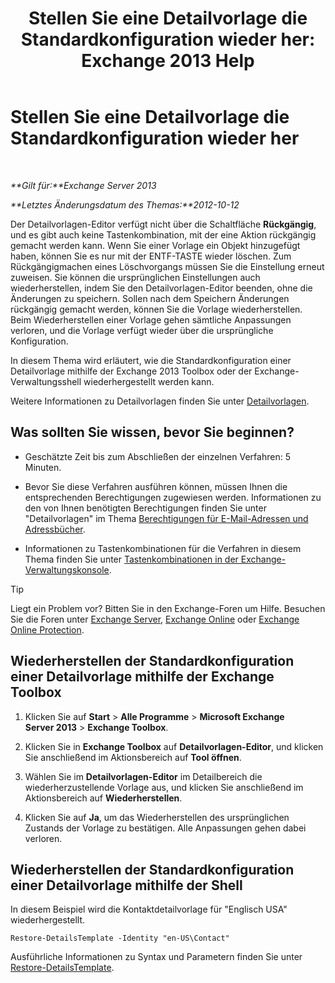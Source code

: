 ﻿---
title: 'Stellen Sie eine Detailvorlage die Standardkonfiguration wieder her: Exchange 2013 Help'
TOCTitle: Stellen Sie eine Detailvorlage die Standardkonfiguration wieder her
ms:assetid: 84c5f49b-614d-4f0e-8701-0979a2eb90bf
ms:mtpsurl: https://technet.microsoft.com/de-de/library/Bb232102(v=EXCHG.150)
ms:contentKeyID: 50476168
ms.date: 05/22/2018
mtps_version: v=EXCHG.150
ms.translationtype: MT
---

# Stellen Sie eine Detailvorlage die Standardkonfiguration wieder her

 

_**Gilt für:**Exchange Server 2013_

_**Letztes Änderungsdatum des Themas:**2012-10-12_

Der Detailvorlagen-Editor verfügt nicht über die Schaltfläche **Rückgängig**, und es gibt auch keine Tastenkombination, mit der eine Aktion rückgängig gemacht werden kann. Wenn Sie einer Vorlage ein Objekt hinzugefügt haben, können Sie es nur mit der ENTF-TASTE wieder löschen. Zum Rückgängigmachen eines Löschvorgangs müssen Sie die Einstellung erneut zuweisen. Sie können die ursprünglichen Einstellungen auch wiederherstellen, indem Sie den Detailvorlagen-Editor beenden, ohne die Änderungen zu speichern. Sollen nach dem Speichern Änderungen rückgängig gemacht werden, können Sie die Vorlage wiederherstellen. Beim Wiederherstellen einer Vorlage gehen sämtliche Anpassungen verloren, und die Vorlage verfügt wieder über die ursprüngliche Konfiguration.

In diesem Thema wird erläutert, wie die Standardkonfiguration einer Detailvorlage mithilfe der Exchange 2013 Toolbox oder der Exchange-Verwaltungsshell wiederhergestellt werden kann.

Weitere Informationen zu Detailvorlagen finden Sie unter [Detailvorlagen](details-templates-exchange-2013-help.md).

## Was sollten Sie wissen, bevor Sie beginnen?

  - Geschätzte Zeit bis zum Abschließen der einzelnen Verfahren: 5 Minuten.

  - Bevor Sie diese Verfahren ausführen können, müssen Ihnen die entsprechenden Berechtigungen zugewiesen werden. Informationen zu den von Ihnen benötigten Berechtigungen finden Sie unter "Detailvorlagen" im Thema [Berechtigungen für E-Mail-Adressen und Adressbücher](email-address-and-address-book-permissions-exchange-2013-help.md).

  - Informationen zu Tastenkombinationen für die Verfahren in diesem Thema finden Sie unter [Tastenkombinationen in der Exchange-Verwaltungskonsole](keyboard-shortcuts-in-the-exchange-admin-center-exchange-online-protection-help.md).


> [!TIP]
> Liegt ein Problem vor? Bitten Sie in den Exchange-Foren um Hilfe. Besuchen Sie die Foren unter <A href="https://go.microsoft.com/fwlink/p/?linkid=60612">Exchange Server</A>, <A href="https://go.microsoft.com/fwlink/p/?linkid=267542">Exchange Online</A> oder <A href="https://go.microsoft.com/fwlink/p/?linkid=285351">Exchange Online Protection</A>.



## Wiederherstellen der Standardkonfiguration einer Detailvorlage mithilfe der Exchange Toolbox

1.  Klicken Sie auf **Start** \> **Alle Programme** \> **Microsoft Exchange Server 2013** \> **Exchange Toolbox**.

2.  Klicken Sie in **Exchange Toolbox** auf **Detailvorlagen-Editor**, und klicken Sie anschließend im Aktionsbereich auf **Tool öffnen**.

3.  Wählen Sie im **Detailvorlagen-Editor** im Detailbereich die wiederherzustellende Vorlage aus, und klicken Sie anschließend im Aktionsbereich auf **Wiederherstellen**.

4.  Klicken Sie auf **Ja**, um das Wiederherstellen des ursprünglichen Zustands der Vorlage zu bestätigen. Alle Anpassungen gehen dabei verloren.

## Wiederherstellen der Standardkonfiguration einer Detailvorlage mithilfe der Shell

In diesem Beispiel wird die Kontaktdetailvorlage für "Englisch USA" wiederhergestellt.

    Restore-DetailsTemplate -Identity "en-US\Contact"

Ausführliche Informationen zu Syntax und Parametern finden Sie unter [Restore-DetailsTemplate](https://technet.microsoft.com/de-de/library/bb125188\(v=exchg.150\)).


